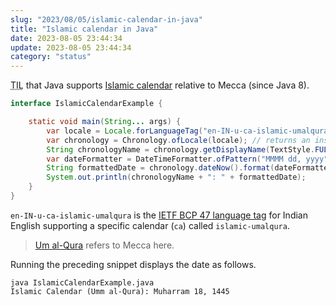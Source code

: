 ```yaml
---
slug: "2023/08/05/islamic-calendar-in-java"
title: "Islamic calendar in Java"
date: 2023-08-05 23:44:34
update: 2023-08-05 23:44:34
category: "status"
---
```



<abbr title="Today I learned">TIL</abbr> that Java supports [Islamic calendar](https://en.wikipedia.org/wiki/Islamic_calendar) relative to Mecca (since Java 8).

```java
interface IslamicCalendarExample {

	static void main(String... args) {
		var locale = Locale.forLanguageTag("en-IN-u-ca-islamic-umalqura");
		var chronology = Chronology.ofLocale(locale); // returns an instance of HijrahChronology
		String chronologyName = chronology.getDisplayName(TextStyle.FULL, locale);
		var dateFormatter = DateTimeFormatter.ofPattern("MMMM dd, yyyy", locale);
		String formattedDate = chronology.dateNow().format(dateFormatter);
		System.out.println(chronologyName + ": " + formattedDate);
	}
}
```

`en-IN-u-ca-islamic-umalqura` is the [IETF BCP 47 language tag](https://en.wikipedia.org/wiki/IETF_language_tag) for Indian English supporting a specific calendar (`ca`) called `islamic-umalqura`. 

> [Um al-Qura](https://en.wikipedia.org/wiki/Umm_al-Qura) refers to Mecca here. 

Running the preceding snippet displays the date as follows.

```nu prompt{1} {2}
java IslamicCalendarExample.java
Islamic Calendar (Umm al-Qura): Muharram 18, 1445
```
